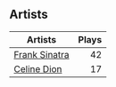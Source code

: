 ## Artists
Artists | Plays 
----- | -----: 
[Frank Sinatra](/artists/frank-sinatra-739) | 42
[Celine Dion](/artists/celine-dion-39068) | 17

